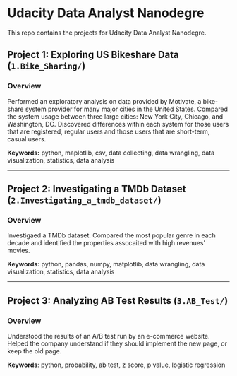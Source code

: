 # Udacity Data Analyst Nanodegre

This repo contains the projects for Udacity Data Analyst Nanodegre.


## Project 1: Exploring US Bikeshare Data (`1.Bike_Sharing/`) 
### Overview 
Performed an exploratory analysis on data provided by Motivate, a bike-share system provider for many major cities in the United States. Compared the system usage between three large cities: New York City, Chicago, and Washington, DC. Discovered differences within each system for those users that are registered, regular users and those users that are short-term, casual users.

**Keywords:** python, maplotlib, csv, data collecting, data wrangling, data visualization, statistics, data analysis


---

## Project 2: Investigating a TMDb Dataset (`2.Investigating_a_tmdb_dataset/`) 
### Overview 
Investigaed a TMDb dataset. Compared the most popular genre in each decade and identified the properties assocaited with high revenues' movies. 

**Keywords:** python, pandas, numpy, matplotlib, data wrangling, data visualization, statistics, data analysis


---

## Project 3: Analyzing AB Test Results (`3.AB_Test/`) 
### Overview 
 Understood the results of an A/B test run by an e-commerce website. Helped the company understand if they should implement the new page, or keep the old page.

**Keywords**: python, probability, ab test, z score, p value, logistic regression

